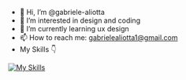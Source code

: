 - 👋 Hi, I’m @gabriele-aliotta
- 👀 I’m interested in design and coding
- 🌱 I’m currently learning ux design
- 📫 How to reach me: gabrielealiotta1@gmail.com
- My Skills 👇

[![My Skills](https://skillicons.dev/icons?i=html,css,js,figma)](https://skillicons.dev)
<!---
gabriele-aliotta/gabriele-aliotta is a ✨ special ✨ repository because its `README.md` (this file) appears on your GitHub profile.
You can click the Preview link to take a look at your changes.
--->
